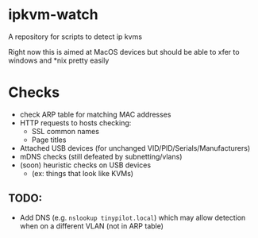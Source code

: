 # ipkvm-watch
A repository for scripts to detect ip kvms

Right now this is aimed at MacOS devices but should be able to xfer to windows and *nix pretty easily

# Checks
- check ARP table for matching MAC addresses
- HTTP requests to hosts checking:
    - SSL common names
    - Page titles
- Attached USB devices (for unchanged VID/PID/Serials/Manufacturers)
- mDNS checks (still defeated by subnetting/vlans)
- (soon) heuristic checks on USB devices
    - (ex: things that look like KVMs)



## TODO:
- Add DNS (e.g. `nslookup tinypilot.local`) which may allow detection when on a different VLAN (not in ARP table)
